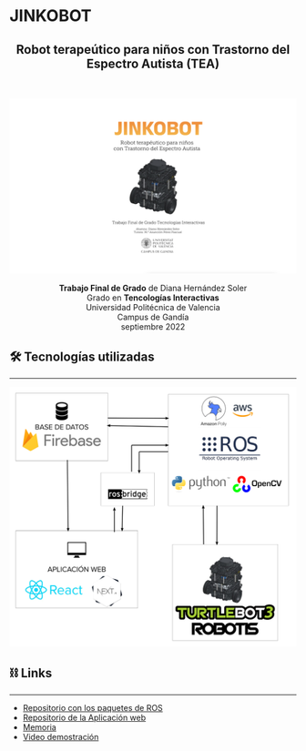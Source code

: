 # JINKOBOT

<center><h2>Robot terapeútico para niños con Trastorno del Espectro Autista (TEA)</h2><br /></center>

<p align=center><img src="./docs/BUENA.png" /></p>

<p align=center>
<b>Trabajo Final de Grado</b> de Diana Hernández Soler <br/>
Grado en <b>Tencologías Interactivas</b> <br/>
Universidad Politécnica de Valencia <br/>
Campus de Gandía <br/>
septiembre 2022 <br/>
</p>

## 🛠 Tecnologías utilizadas

---

<p align=center><img width="600" src="https://github.com/DianaIT/tfg/blob/master/docs/tecnologiasBIEN.png" /></p>

## ⛓ Links

---

- [Repositorio con los paquetes de ROS]()
- [Repositorio de la Aplicación web ]()
- [ Memoria ]()
- [Video demostración ]()
